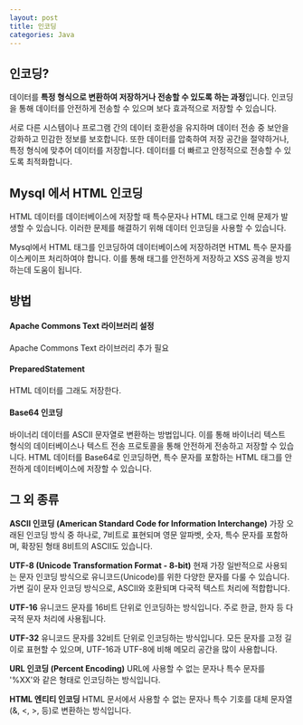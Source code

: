 ```yaml
---
layout: post
title: 인코딩
categories: Java
---
```


## 인코딩?
데이터를 **특정 형식으로 변환하여 저장하거나 전송할 수 있도록 하는 과정**입니다.
인코딩을 통해 데이터를 안전하게 전송할 수 있으며 보다 효과적으로 저장할 수 있습니다.

서로 다른 시스템이나 프로그램 간의 데이터 호환성을 유지하며 데이터 전송 중 보안을 강화하고 민감한 정보를 보호합니다.
또한 데이터를 압축하여 저장 공간을 절약하거나, 특정 형식에 맞추어 데이터를 저장합니다.
데이터를 더 빠르고 안정적으로 전송할 수 있도록 최적화합니다.
 

## Mysql 에서 HTML 인코딩
HTML 데이터를 데이터베이스에 저장할 때 특수문자나 HTML 태그로 인해 문제가 발생할 수 있습니다.
이러한 문제를 해결하기 위해 데이터 인코딩을 사용할 수 있습니다.

Mysql에서 HTML 태그를 인코딩하여 데이터베이스에 저장하려면 HTML 특수 문자를 이스케이프 처리하여야 합니다.
이를 통해 태그를 안전하게 저장하고 XSS 공격을 방지하는데 도움이 됩니다.


## 방법

#### Apache Commons Text 라이브러리 설정
Apache Commons Text 라이브러리 추가 필요
<script src="https://gist.github.com/byunyourim/a2abf1e3407b03227f2f92352fad79ca.js"></script>

#### PreparedStatement
HTML 데이터를 그래도 저장한다.

#### Base64 인코딩
바이너리 데이터를 ASCII 문자열로 변환하는 방법입니다. 이를 통해 바이너리 텍스트 형식의 데이터베이스나
텍스트 전송 프로토콜을 통해 안전하게 전송하고 저장할 수 있습니다.
HTML 데이터를 Base64로 인코딩하면, 특수 문자를 포함하는 HTML 태그를 안전하게 데이터베이스에 저장할 수 있습니다.
<script src="https://gist.github.com/byunyourim/1fa777e2bd9137e9c59b37f7b0b7d269.js"></script>


## 그 외 종류
**ASCII 인코딩 (American Standard Code for Information Interchange)**
가장 오래된 인코딩 방식 중 하나로, 7비트로 표현되며 영문 알파벳, 숫자, 특수 문자를 포함하며, 
확장된 형태 8비트의 ASCII도 있습니다.

**UTF-8 (Unicode Transformation Format - 8-bit)**
현재 가장 일반적으로 사용되는 문자 인코딩 방식으로 유니코드(Unicode)를 위한 다양한 문자를 다룰 수 있습니다. 
가변 길이 문자 인코딩 방식으로, ASCII와 호환되며 다국적 텍스트 처리에 적합합니다.

**UTF-16**
유니코드 문자를 16비트 단위로 인코딩하는 방식입니다. 
주로 한글, 한자 등 다국적 문자 처리에 사용됩니다.

**UTF-32**
유니코드 문자를 32비트 단위로 인코딩하는 방식입니다. 
모든 문자를 고정 길이로 표현할 수 있으며, UTF-16과 UTF-8에 비해 메모리 공간을 많이 사용합니다.

**URL 인코딩 (Percent Encoding)**
URL에 사용할 수 없는 문자나 특수 문자를 '%XX'와 같은 형태로 인코딩하는 방식입니다.

**HTML 엔티티 인코딩**
HTML 문서에서 사용할 수 없는 문자나 특수 기호를 대체 문자열(&, <, >, 등)로 변환하는 방식입니다.


